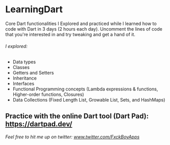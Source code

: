 # LearningDart
Core Dart functionalities I Explored and practiced while I learned how to code with Dart in 3 days (2 hours each day). Uncomment the lines of code that you're interested in and try tweaking and get a hand of it.

###### I explored:

- Data types
- Classes
- Getters and Setters
- Inheritance
- Interfaces
- Functional Programming concepts (Lambda expressions & functions, Higher-order functions, Closures)
- Data Collections (Fixed Length List, Growable List, Sets, and HashMaps)


## Practice with the online Dart tool (Dart Pad): https://dartpad.dev/


###### Feel free to hit me up on twitter: www.twitter.com/FxckBoyApps

